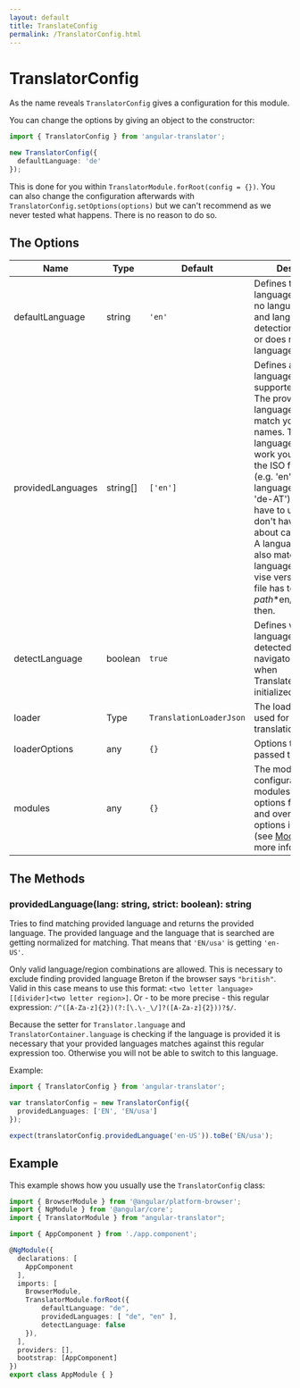 ```yaml
---
layout: default
title: TranslateConfig
permalink: /TranslatorConfig.html
---
```

# TranslatorConfig

As the name reveals `TranslatorConfig` gives a configuration for this module.

You can change the options by giving an object to the constructor:
```ts
import { TranslatorConfig } from 'angular-translator';

new TranslatorConfig({
  defaultLanguage: 'de'
});
```

This is done for you within `TranslatorModule.forRoot(config = {})`. You can also change the configuration afterwards
with `TranslatorConfig.setOptions(options)` but we can't recommend as we never tested what happens. There is no reason
to do so.

## The Options

| Name                  | Type     | Default  | Description |
|-----------------------|----------|----------|-------------|
| defaultLanguage       | string   | `'en'`   | Defines the default language to be used if no language got set and language detection is disabled or does not detect a language. |
| providedLanguages     | string[] | `['en']` | Defines a list of the languages that are supported from you. The provided languages has to match your file names. To make language detection work you should use the ISO format 639-1 (e.g. 'en') or the IETF language tag (e.g. 'de-AT'). You don't have to use "-" and don't have to care about case sensitive. A language 'en/us' will also match a browser language en-US and vise versa - but the file has to be *path*\*en/us\**extension* then. |
| detectLanguage        | boolean  | `true`   | Defines whether the language should be detected by navigator.language(s) when TranslateService got initialized or not. |
| loader                | Type     | `TranslationLoaderJson` | The loader that is used for loading translations. |
| loaderOptions         | any      | `{}`     | Options that are passed to the loader. |
| modules               | any      | `{}`     | The module configurations. The modules inherit the options from the root and overwrite with the options in this object. (see [Modules](modules.md) for more information) |

## The Methods

### providedLanguage(lang: string, strict: boolean): string

Tries to find matching provided language and returns the provided language. The provided language and the language that
is searched are getting normalized for matching. That means that `'EN/usa'` is getting `'en-US'`.

Only valid language/region combinations are allowed. This is necessary to exclude finding provided language Breton
if the browser says `"british"`. Valid in this case means to use this format: 
`<two letter language>[[divider]<two letter region>]`. Or - to be more precise - this regular expression: 
`/^([A-Za-z]{2})(?:[\.\-_\/]?([A-Za-z]{2}))?$/`.

Because the setter for `Translator.language` and `TranslatorContainer.language` is checking if the language is provided
it is necessary that your provided languages matches against this regular expression too. Otherwise you will not be
able to switch to this language.

Example:

```ts
import { TranslatorConfig } from 'angular-translator';

var translatorConfig = new TranslatorConfig({
  providedLanguages: ['EN', 'EN/usa']
});

expect(translatorConfig.providedLanguage('en-US')).toBe('EN/usa');
```

## Example

This example shows how you usually use the `TranslatorConfig` class:

```ts
import { BrowserModule } from '@angular/platform-browser';
import { NgModule } from '@angular/core';
import { TranslatorModule } from "angular-translator";

import { AppComponent } from './app.component';

@NgModule({
  declarations: [
    AppComponent
  ],
  imports: [
    BrowserModule,
    TranslatorModule.forRoot({
        defaultLanguage: "de",
        providedLanguages: [ "de", "en" ],
        detectLanguage: false
    }),
  ],
  providers: [],
  bootstrap: [AppComponent]
})
export class AppModule { }
```
